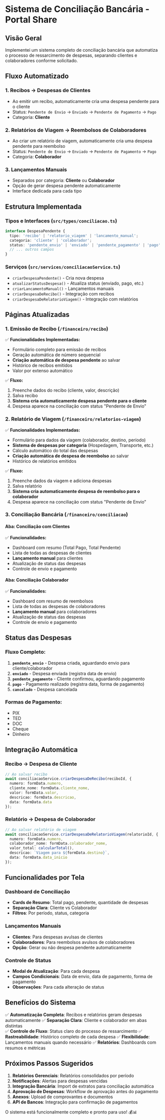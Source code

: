 # Sistema de Conciliação Bancária - Portal Share

## Visão Geral

Implementei um sistema completo de conciliação bancária que automatiza o processo de ressarcimento de despesas, separando clientes e colaboradores conforme solicitado.

## Fluxo Automatizado

### 1. **Recibos** → **Despesas de Clientes**
- Ao emitir um recibo, automaticamente cria uma despesa pendente para o cliente
- Status: `Pendente de Envio` → `Enviado` → `Pendente de Pagamento` → `Pago`
- Categoria: **Cliente**

### 2. **Relatórios de Viagem** → **Reembolsos de Colaboradores**  
- Ao criar um relatório de viagem, automaticamente cria uma despesa pendente para reembolso
- Status: `Pendente de Envio` → `Enviado` → `Pendente de Pagamento` → `Pago`
- Categoria: **Colaborador**

### 3. **Lançamentos Manuais**
- Separados por categoria: **Cliente** ou **Colaborador**
- Opção de gerar despesa pendente automaticamente
- Interface dedicada para cada tipo

## Estrutura Implementada

### **Tipos e Interfaces** (`src/types/conciliacao.ts`)
```typescript
interface DespesaPendente {
  tipo: 'recibo' | 'relatorio_viagem' | 'lancamento_manual';
  categoria: 'cliente' | 'colaborador';
  status: 'pendente_envio' | 'enviado' | 'pendente_pagamento' | 'pago' | 'cancelado';
  // ... outros campos
}
```

### **Serviços** (`src/services/conciliacaoService.ts`)
- `criarDespesaPendente()` - Cria nova despesa
- `atualizarStatusDespesa()` - Atualiza status (enviado, pago, etc.)
- `criarLancamentoManual()` - Lançamentos manuais
- `criarDespesaDeRecibo()` - Integração com recibos
- `criarDespesaDeRelatorioViagem()` - Integração com relatórios

## Páginas Atualizadas

### **1. Emissão de Recibo** (`/financeiro/recibo`)
✅ **Funcionalidades Implementadas:**
- Formulário completo para emissão de recibos
- Geração automática de número sequencial
- **Criação automática de despesa pendente** ao salvar
- Histórico de recibos emitidos
- Valor por extenso automático

✅ **Fluxo:**
1. Preenche dados do recibo (cliente, valor, descrição)
2. Salva recibo
3. **Sistema cria automaticamente despesa pendente para o cliente**
4. Despesa aparece na conciliação com status "Pendente de Envio"

### **2. Relatório de Viagem** (`/financeiro/relatorios-viagem`)  
✅ **Funcionalidades Implementadas:**
- Formulário para dados da viagem (colaborador, destino, período)
- **Sistema de despesas por categoria** (Hospedagem, Transporte, etc.)
- Cálculo automático do total das despesas
- **Criação automática de despesa de reembolso** ao salvar
- Histórico de relatórios emitidos

✅ **Fluxo:**
1. Preenche dados da viagem e adiciona despesas
2. Salva relatório
3. **Sistema cria automaticamente despesa de reembolso para o colaborador**
4. Despesa aparece na conciliação com status "Pendente de Envio"

### **3. Conciliação Bancária** (`/financeiro/conciliacao`)

#### **Aba: Conciliação com Clientes**
✅ **Funcionalidades:**
- Dashboard com resumo (Total Pago, Total Pendente)
- Lista de todas as despesas de clientes
- **Lançamento manual** para clientes
- Atualização de status das despesas
- Controle de envio e pagamento

#### **Aba: Conciliação Colaborador**  
✅ **Funcionalidades:**
- Dashboard com resumo de reembolsos
- Lista de todas as despesas de colaboradores
- **Lançamento manual** para colaboradores
- Atualização de status das despesas
- Controle de envio e pagamento

## Status das Despesas

### **Fluxo Completo:**
1. **`pendente_envio`** - Despesa criada, aguardando envio para cliente/colaborador
2. **`enviado`** - Despesa enviada (registra data de envio)
3. **`pendente_pagamento`** - Cliente confirmou, aguardando pagamento
4. **`pago`** - Pagamento realizado (registra data, forma de pagamento)
5. **`cancelado`** - Despesa cancelada

### **Formas de Pagamento:**
- PIX
- TED  
- DOC
- Cheque
- Dinheiro

## Integração Automática

### **Recibo → Despesa de Cliente**
```typescript
// Ao salvar recibo
await conciliacaoService.criarDespesaDeRecibo(reciboId, {
  numero: formData.numero,
  cliente_nome: formData.cliente_nome,
  valor: formData.valor,
  descricao: formData.descricao,
  data: formData.data
});
```

### **Relatório → Despesa de Colaborador**
```typescript
// Ao salvar relatório de viagem  
await conciliacaoService.criarDespesaDeRelatorioViagem(relatorioId, {
  numero: formData.numero,
  colaborador_nome: formData.colaborador_nome,
  valor_total: calcularTotal(),
  descricao: `Viagem para ${formData.destino}`,
  data: formData.data_inicio
});
```

## Funcionalidades por Tela

### **Dashboard de Conciliação**
- **Cards de Resumo**: Total pago, pendente, quantidade de despesas
- **Separação Clara**: Cliente vs Colaborador
- **Filtros**: Por período, status, categoria

### **Lançamentos Manuais**
- **Clientes**: Para despesas avulsas de clientes
- **Colaboradores**: Para reembolsos avulsos de colaboradores
- **Opção**: Gerar ou não despesa pendente automaticamente

### **Controle de Status**
- **Modal de Atualização**: Para cada despesa
- **Campos Condicionais**: Data de envio, data de pagamento, forma de pagamento
- **Observações**: Para cada alteração de status

## Benefícios do Sistema

✅ **Automatização Completa**: Recibos e relatórios geram despesas automaticamente
✅ **Separação Clara**: Cliente e colaborador em abas distintas  
✅ **Controle de Fluxo**: Status claro do processo de ressarcimento
✅ **Rastreabilidade**: Histórico completo de cada despesa
✅ **Flexibilidade**: Lançamentos manuais quando necessário
✅ **Relatórios**: Dashboards com resumos e métricas

## Próximos Passos Sugeridos

1. **Relatórios Gerenciais**: Relatórios consolidados por período
2. **Notificações**: Alertas para despesas vencidas
3. **Integração Bancária**: Import de extratos para conciliação automática
4. **Aprovação de Despesas**: Workflow de aprovação antes do pagamento
5. **Anexos**: Upload de comprovantes e documentos
6. **API de Bancos**: Integração para confirmação de pagamentos

O sistema está funcionalmente completo e pronto para uso! 💰📊